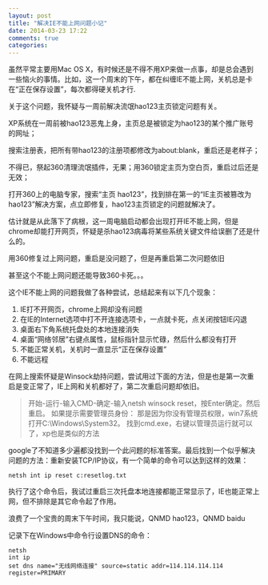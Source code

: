 ```yaml
---
layout: post
title: "解决IE不能上网问题小记"
date: 2014-03-23 17:22
comments: true
categories: 
---
```


虽然平常主要用Mac OS X，有时候还是不得不用XP来做一点事，却是总会遇到一些恼火的事情。比如，这一个周末的下午，都在纠缠IE不能上网，关机总是卡在“正在保存设置”，每次都得硬关机才行.

关于这个问题，我怀疑与一周前解决流氓hao123主页锁定问题有关。
<!--more-->

XP系统在一周前被hao123恶鬼上身，主页总是被锁定为hao123的某个推广账号的网址；

搜索注册表，把所有带hao123的注册项都修改为about:blank，重启还是老样子；

不得已，祭起360清理流氓插件，无果；用360锁定主页为空白页，重启过后还是无效；

打开360上的电脑专家，搜索“主页 hao123”，找到排在第一的“IE主页被篡改为hao123”解决方案，点立即修复，hao123主页锁定的问题就解决了。

估计就是从此落下了病根，这一周电脑启动都会出现打开IE不能上网，但是chrome却能打开网页，怀疑是杀hao123病毒将某些系统关键文件给误删了还是什么的。

用360修复过上网问题，重启是没问题了，但是再重启第二次问题依旧

甚至这个不能上网问题还能导致360卡死。。。

这个IE不能上网的问题我做了各种尝试，总结起来有以下几个现象：     
1. IE打不开网页，chrome上网却没有问题     
2. 在IE的Internet选项中打不开连接选项卡，一点就卡死，点关闭按钮IE闪退    
3. 桌面右下角系统托盘处的本地连接消失     
4. 桌面“网络邻居”右键点属性，鼠标指针显示忙碌，然后什么都没有打开     
5. 不能正常关机，关机时一直显示“正在保存设置”    
6. 不能远程

在网上搜索怀疑是Winsock劫持问题，尝试用过下面的方法，但是也是第一次重启是变正常了，IE上网和关机都好了，第二次重启问题却依旧。

>开始-运行-输入CMD-确定-输入netsh winsock reset，按Enter确定。然后重启。 如果提示需要管理员身份： 那是因为你没有管理员权限，win7系统打开C:\Windows\System32。 找到cmd.exe，右键以管理员运行就可以了，xp也是类似的方法

google了不知道多少遍都没找到一个此问题的标准答案。最后找到一个似乎解决问题的方法：重新安装TCP/IP协议，有一个简单的命令可以达到这样的效果：
```
netsh int ip reset c:resetlog.txt
```
执行了这个命令后，我试过重启三次托盘本地连接都能正常显示了，IE也能正常上网，但不排除是其它命令起了作用。 

浪费了一个宝贵的周末下午时间，我只能说，QNMD hao123，QNMD baidu

记录下在Windows中命令行设置DNS的命令：
```
netsh
int ip
set dns name="无线网络连接" source=static addr=114.114.114.114 register=PRIMARY
```